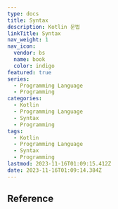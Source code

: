 ```yaml
---
type: docs
title: Syntax
description: Kotlin 문법
linkTitle: Syntax
nav_weight: 1
nav_icon:
  vendor: bs
  name: book
  color: indigo
featured: true
series:
  - Programming Language
  - Programming
categories:
  - Kotlin
  - Programming Language
  - Syntax
  - Programming
tags:
  - Kotlin
  - Programming Language
  - Syntax
  - Programming
lastmod: 2023-11-16T01:09:15.412Z
date: 2023-11-16T01:09:14.384Z
---
```


## Reference

